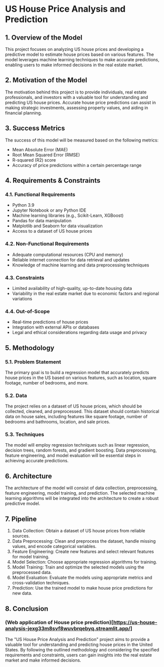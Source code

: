 # US House Price Analysis and Prediction

## 1. Overview of the Model
This project focuses on analyzing US house prices and developing a predictive model to estimate house prices based on various features. The model leverages machine learning techniques to make accurate predictions, enabling users to make informed decisions in the real estate market.

## 2. Motivation of the Model
The motivation behind this project is to provide individuals, real estate professionals, and investors with a valuable tool for understanding and predicting US house prices. Accurate house price predictions can assist in making strategic investments, assessing property values, and aiding in financial planning.

## 3. Success Metrics
The success of this model will be measured based on the following metrics:
- Mean Absolute Error (MAE)
- Root Mean Squared Error (RMSE)
- R-squared (R2) score
- Accuracy of price predictions within a certain percentage range

## 4. Requirements & Constraints
### 4.1. Functional Requirements
- Python 3.9
- Jupyter Notebook or any Python IDE
- Machine learning libraries (e.g., Scikit-Learn, XGBoost)
- Pandas for data manipulation
- Matplotlib and Seaborn for data visualization
- Access to a dataset of US house prices

### 4.2. Non-Functional Requirements
- Adequate computational resources (CPU and memory)
- Reliable internet connection for data retrieval and updates
- Knowledge of machine learning and data preprocessing techniques

### 4.3. Constraints
- Limited availability of high-quality, up-to-date housing data
- Variability in the real estate market due to economic factors and regional variations

### 4.4. Out-of-Scope
- Real-time predictions of house prices
- Integration with external APIs or databases
- Legal and ethical considerations regarding data usage and privacy

## 5. Methodology
### 5.1. Problem Statement
The primary goal is to build a regression model that accurately predicts house prices in the US based on various features, such as location, square footage, number of bedrooms, and more.

### 5.2. Data
The project relies on a dataset of US house prices, which should be collected, cleaned, and preprocessed. This dataset should contain historical data on house sales, including features like square footage, number of bedrooms and bathrooms, location, and sale prices.

### 5.3. Techniques
The model will employ regression techniques such as linear regression, decision trees, random forests, and gradient boosting. Data preprocessing, feature engineering, and model evaluation will be essential steps in achieving accurate predictions.

## 6. Architecture
The architecture of the model will consist of data collection, preprocessing, feature engineering, model training, and prediction. The selected machine learning algorithms will be integrated into the architecture to create a robust predictive model.

## 7. Pipeline
1. Data Collection: Obtain a dataset of US house prices from reliable sources.
2. Data Preprocessing: Clean and preprocess the dataset, handle missing values, and encode categorical variables.
3. Feature Engineering: Create new features and select relevant features for model training.
4. Model Selection: Choose appropriate regression algorithms for training.
5. Model Training: Train and optimize the selected models using the preprocessed data.
6. Model Evaluation: Evaluate the models using appropriate metrics and cross-validation techniques.
7. Prediction: Use the trained model to make house price predictions for new data.

## 8. Conclusion
### (Web application of House price prediction)[https://us-house-analysis-jexg33m8svf8wuvbrqebyq.streamlit.app/]
The "US House Price Analysis and Prediction" project aims to provide a valuable tool for understanding and predicting house prices in the United States. By following the outlined methodology and considering the specified requirements and constraints, users can gain insights into the real estate market and make informed decisions.
